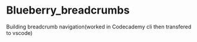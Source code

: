 # Blueberry_breadcrumbs
 Building breadcrumb navigation(worked in Codecademy cli then transfered to vscode)
